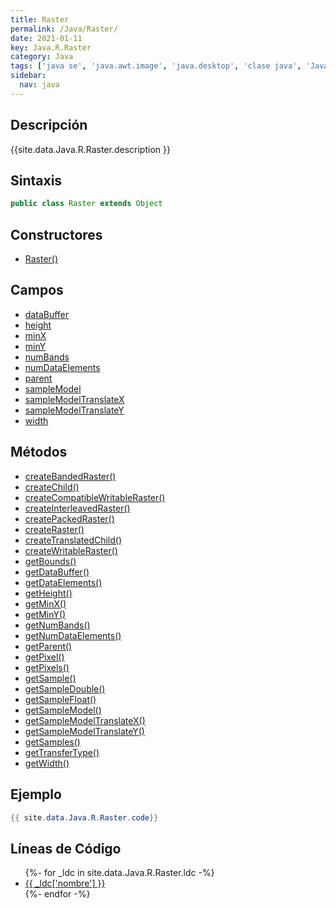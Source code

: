 ```yaml
---
title: Raster
permalink: /Java/Raster/
date: 2021-01-11
key: Java.R.Raster
category: Java
tags: ['java se', 'java.awt.image', 'java.desktop', 'clase java', 'Java 1.0']
sidebar: 
  nav: java
---
```


## Descripción
{{site.data.Java.R.Raster.description }}

## Sintaxis
~~~java
public class Raster extends Object
~~~

## Constructores
* [Raster()](/Java/Raster/Raster/)

## Campos
* [dataBuffer](/Java/Raster/dataBuffer)
* [height](/Java/Raster/height)
* [minX](/Java/Raster/minX)
* [minY](/Java/Raster/minY)
* [numBands](/Java/Raster/numBands)
* [numDataElements](/Java/Raster/numDataElements)
* [parent](/Java/Raster/parent)
* [sampleModel](/Java/Raster/sampleModel)
* [sampleModelTranslateX](/Java/Raster/sampleModelTranslateX)
* [sampleModelTranslateY](/Java/Raster/sampleModelTranslateY)
* [width](/Java/Raster/width)

## Métodos
* [createBandedRaster()](/Java/Raster/createBandedRaster)
* [createChild()](/Java/Raster/createChild)
* [createCompatibleWritableRaster()](/Java/Raster/createCompatibleWritableRaster)
* [createInterleavedRaster()](/Java/Raster/createInterleavedRaster)
* [createPackedRaster()](/Java/Raster/createPackedRaster)
* [createRaster()](/Java/Raster/createRaster)
* [createTranslatedChild()](/Java/Raster/createTranslatedChild)
* [createWritableRaster()](/Java/Raster/createWritableRaster)
* [getBounds()](/Java/Raster/getBounds)
* [getDataBuffer()](/Java/Raster/getDataBuffer)
* [getDataElements()](/Java/Raster/getDataElements)
* [getHeight()](/Java/Raster/getHeight)
* [getMinX()](/Java/Raster/getMinX)
* [getMinY()](/Java/Raster/getMinY)
* [getNumBands()](/Java/Raster/getNumBands)
* [getNumDataElements()](/Java/Raster/getNumDataElements)
* [getParent()](/Java/Raster/getParent)
* [getPixel()](/Java/Raster/getPixel)
* [getPixels()](/Java/Raster/getPixels)
* [getSample()](/Java/Raster/getSample)
* [getSampleDouble()](/Java/Raster/getSampleDouble)
* [getSampleFloat()](/Java/Raster/getSampleFloat)
* [getSampleModel()](/Java/Raster/getSampleModel)
* [getSampleModelTranslateX()](/Java/Raster/getSampleModelTranslateX)
* [getSampleModelTranslateY()](/Java/Raster/getSampleModelTranslateY)
* [getSamples()](/Java/Raster/getSamples)
* [getTransferType()](/Java/Raster/getTransferType)
* [getWidth()](/Java/Raster/getWidth)

## Ejemplo
~~~java
{{ site.data.Java.R.Raster.code}}
~~~

## Líneas de Código
<ul>
{%- for _ldc in site.data.Java.R.Raster.ldc -%}
   <li>
       <a href="{{_ldc['url'] }}">{{ _ldc['nombre'] }}</a>
   </li>
{%- endfor -%}
</ul>
